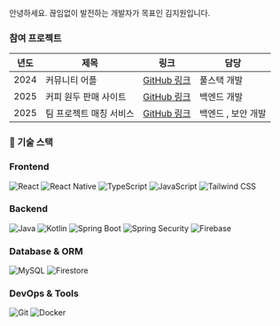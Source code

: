 안녕하세요. 끊임없이 발전하는 개발자가 목표인 김지원입니다. 

### 참여 프로젝트

<table>
  <thead>
    <tr>
      <th>년도</th>
      <th>제목</th>
      <th>링크</th>
      <th>담당</th>
    </tr>
  </thead>
  <tbody>
    <tr>
      <td>2024</td>
      <td>커뮤니티 어플</td>
      <td><a href="https://github.com/YourUsername/ProjectA">GitHub 링크</a></td>
      <td>풀스택 개발</td>
    </tr>
    <tr>
      <td>2025</td>
      <td>커피 원두 판매 사이트</td>
      <td><a href="https://github.com/YourUsername/ProjectB">GitHub 링크</a></td>
      <td>백엔드 개발</td>
    </tr>
    <tr>
      <td>2025</td>
      <td>팀 프로젝트 매칭 서비스</td>
      <td><a href="https://github.com/YourUsername/ProjectB">GitHub 링크</a></td>
      <td>백엔드 , 보안 개발</td>
    </tr>
  </tbody>
</table>

### 🔧 기술 스택

### Frontend
![React](https://img.shields.io/badge/React-61DAFB?style=for-the-badge&logo=react&logoColor=black)
![React Native](https://img.shields.io/badge/React%20Native-61DAFB?style=for-the-badge&logo=react-native&logoColor=black)
![TypeScript](https://img.shields.io/badge/TypeScript-3178C6?style=for-the-badge&logo=typescript&logoColor=white)
![JavaScript](https://img.shields.io/badge/JavaScript-F7DF1E?style=for-the-badge&logo=javascript&logoColor=black)
![Tailwind CSS](https://img.shields.io/badge/Tailwind%20CSS-06B6D4?style=for-the-badge&logo=tailwindcss&logoColor=white)

### Backend
![Java](https://img.shields.io/badge/Java-E35205?style=for-the-badge&logo=java&logoColor=white)
![Kotlin](https://img.shields.io/badge/Kotlin-7F52FF?style=for-the-badge&logo=kotlin&logoColor=white)
![Spring Boot](https://img.shields.io/badge/Spring%20Boot-6DB33F?style=for-the-badge&logo=springboot&logoColor=white)
![Spring Security](https://img.shields.io/badge/Spring%20Security-6DB33F?style=for-the-badge&logo=springsecurity&logoColor=white)
![Firebase](https://img.shields.io/badge/Firebase-FFCA28?style=for-the-badge&logo=firebase&logoColor=black)

### Database & ORM
![MySQL](https://img.shields.io/badge/MySQL-4479A1?style=for-the-badge&logo=mysql&logoColor=white)
![Firestore](https://img.shields.io/badge/Firestore-FFCA28?style=for-the-badge&logo=firebase&logoColor=black)

### DevOps & Tools
![Git](https://img.shields.io/badge/Git-F05032?style=for-the-badge&logo=git&logoColor=white)
![Docker](https://img.shields.io/badge/Docker-2496ED?style=for-the-badge&logo=docker&logoColor=white)


